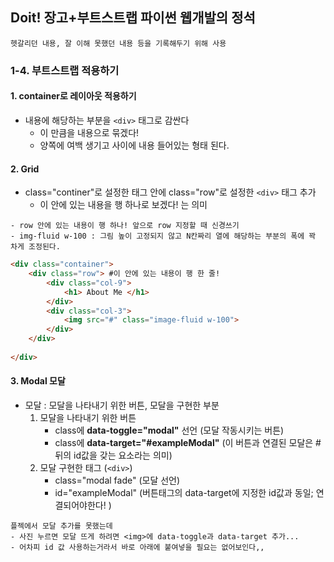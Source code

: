 ## Doit! 장고+부트스트랩 파이썬 웹개발의 정석 

```
헷갈리던 내용, 잘 이해 못했던 내용 등을 기록해두기 위해 사용
```



### 1-4. 부트스트랩 적용하기

#### 1. container로 레이아웃 적용하기 

- 내용에 해당하는 부분을 `<div>` 태그로 감싼다
  - 이 만큼을 내용으로 묶겠다! 
  - 양쪽에 여백 생기고 사이에 내용 들어있는 형태 된다.

#### 2. Grid

- class="continer"로 설정한 태그 안에 class="row"로 설정한 `<div>` 태그 추가
  - 이 안에 있는 내용을 행 하나로 보겠다! 는 의미

```
- row 안에 있는 내용이 행 하나! 앞으로 row 지정할 때 신경쓰기
- img-fluid w-100 : 그림 높이 고정되지 않고 N칸짜리 열에 해당하는 부분의 폭에 꽉 차게 조정된다.
```



```html
<div class="container">
    <div class="row"> #이 안에 있는 내용이 행 한 줄!
        <div class="col-9">
            <h1> About Me </h1>           
        </div>
        <div class="col-3">
            <img src="#" class="image-fluid w-100">
        </div>
    </div>
    
</div>
```



#### 3. Modal 모달

- 모달 : 모달을 나타내기 위한 버튼, 모달을 구현한 부분
  1. 모달을 나타내기 위한 버튼
     - class에 **data-toggle="modal"** 선언 (모달 작동시키는 버튼)
     - class에 **data-target="#exampleModal"** (이 버튼과 연결된 모달은 # 뒤의 id값을 갖는 요소라는 의미)
  2. 모달 구현한 태그 (`<div>`)
     - class="modal fade" (모달 선언)
     - id="exampleModal" (버튼태그의 data-target에 지정한 id값과 동일; 연결되어야한다! )

```
플젝에서 모달 추가를 못했는데
- 사진 누르면 모달 뜨게 하려면 <img>에 data-toggle과 data-target 추가... 
- 어차피 id 값 사용하는거라서 바로 아래에 붙여넣을 필요는 없어보인다,,
```

